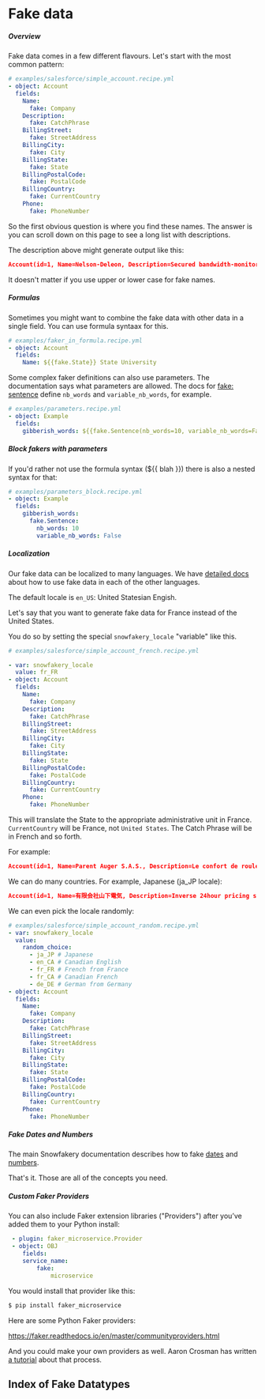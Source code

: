 # Fake data

##### Overview

Fake data comes in a few different flavours. Let's start with the
most common pattern:

```yaml
# examples/salesforce/simple_account.recipe.yml
- object: Account
  fields:
    Name:
      fake: Company
    Description:
      fake: CatchPhrase
    BillingStreet:
      fake: StreetAddress
    BillingCity:
      fake: City
    BillingState:
      fake: State
    BillingPostalCode:
      fake: PostalCode
    BillingCountry:
      fake: CurrentCountry
    Phone:
      fake: PhoneNumber
```

So the first obvious question is where you find these names. The answer
is you can scroll down on this page to see a long list with descriptions.

The description above might generate output like this:

```json
Account(id=1, Name=Nelson-Deleon, Description=Secured bandwidth-monitored moratorium, BillingStreet=2187 Kerry Way, BillingCity=Rangelland, BillingState=Colorado, BillingPostalCode=08388, BillingCountry=United States, Phone=001-738-530-9719)
```

It doesn't matter if you use upper or lower case for fake names.

##### Formulas

Sometimes you might want to combine the fake data with other data
in a single field. You can use formula syntaax for this.

```yaml
# examples/faker_in_formula.recipe.yml
- object: Account
  fields:
    Name: ${{fake.State}} State University
```

Some complex faker definitions can also use parameters. The
documentation says what parameters are allowed. The docs
for [fake: sentence](#fake-sentence) define `nb_words` and
`variable_nb_words`, for example.

```yaml
# examples/parameters.recipe.yml
- object: Example
  fields:
    gibberish_words: ${{fake.Sentence(nb_words=10, variable_nb_words=False)}}
```

##### Block fakers with parameters

If you'd rather not use the formula syntax (${{ blah }}) there is also
a nested syntax for that:

```yaml
# examples/parameters_block.recipe.yml
- object: Example
  fields:
    gibberish_words:
      fake.Sentence:
        nb_words: 10
        variable_nb_words: False
```

##### Localization

Our fake data can be localized to many languages. We have
[detailed docs](https://snowfakery.readthedocs.io/en/feature-fake-data-docs/locales.html)
about how to use fake data in each of the other languages.

The default locale is `en_US`: United Statesian Engish.

Let's say that you want to generate fake data for France instead of the
United States.

You do so by setting the special `snowfakery_locale` "variable" like this.

```yaml
# examples/salesforce/simple_account_french.recipe.yml

- var: snowfakery_locale
  value: fr_FR
- object: Account
  fields:
    Name:
      fake: Company
    Description:
      fake: CatchPhrase
    BillingStreet:
      fake: StreetAddress
    BillingCity:
      fake: City
    BillingState:
      fake: State
    BillingPostalCode:
      fake: PostalCode
    BillingCountry:
      fake: CurrentCountry
    Phone:
      fake: PhoneNumber
```

This will translate the State to the appropriate administrative unit in
France. `CurrentCountry` will be France, not `United States`. The Catch
Phrase will be in French and so forth.

For example:

```json
Account(id=1, Name=Parent Auger S.A.S., Description=Le confort de rouler de manière sûre, BillingStreet=54, rue de Bailly, BillingCity=Charrier, BillingState=Île-de-France, BillingPostalCode=72902, BillingCountry=France, Phone=08 05 11 90 19)
```

We can do many countries. For example, Japanese (ja_JP locale):

```json
Account(id=1, Name=有限会社山下電気, Description=Inverse 24hour pricing structure, BillingStreet=040 佐々木 Street, BillingCity=横浜市金沢区, BillingState=福岡県, BillingPostalCode=181-5538, BillingCountry=Japan, Phone=070-4156-5072)
```

We can even pick the locale randomly:

```yaml
# examples/salesforce/simple_account_random.recipe.yml
- var: snowfakery_locale
  value:
    random_choice:
      - ja_JP # Japanese
      - en_CA # Canadian English
      - fr_FR # French from France
      - fr_CA # Canadian French
      - de_DE # German from Germany
- object: Account
  fields:
    Name:
      fake: Company
    Description:
      fake: CatchPhrase
    BillingStreet:
      fake: StreetAddress
    BillingCity:
      fake: City
    BillingState:
      fake: State
    BillingPostalCode:
      fake: PostalCode
    BillingCountry:
      fake: CurrentCountry
    Phone:
      fake: PhoneNumber
```

##### Fake Dates and Numbers

The main Snowfakery documentation describes how to fake
[dates](index.md#date-between) and [numbers](index.md#random-number).

That's it. Those are all of the concepts you need.

##### Custom Faker Providers

You can also include Faker extension libraries ("Providers") after
you’ve added them to your Python install:

```yaml
 - plugin: faker_microservice.Provider
 - object: OBJ
    fields:
    service_name:
        fake:
            microservice
```

You would install that provider like this:

```s
$ pip install faker_microservice
```

Here are some Python Faker providers:

<https://faker.readthedocs.io/en/master/communityproviders.html>

And you could make your own providers as well. Aaron Crosman
has written [a tutorial](https://spinningcode.org/2021/06/snowfakery-custom-plugins-part-2/)
about that process.

## Index of Fake Datatypes

